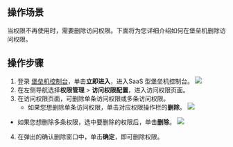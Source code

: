 ## 操作场景
当权限不再使用时，需要删除访问权限。下面将为您详细介绍如何在堡垒机删除访问权限。


## 操作步骤
1. 登录 [堡垒机控制台](https://console.cloud.tencent.com/dsgc/bh)，单击**立即进入**，进入SaaS 型堡垒机控制台。
![](https://qcloudimg.tencent-cloud.cn/raw/b2f6673b0cad7c2f423a6b6e287179af.png)
2. 在左侧导航选择**权限管理** > **访问权限配置**，进入访问权限页面。
3. 在访问权限页面，可删除单条访问权限或多条访问权限。
   - 如果您想删除单条访问权限，单击对应权限操作栏的**删除**。
![](https://qcloudimg.tencent-cloud.cn/raw/b89d631c76ef8eda72aff64ef5180e6f.png)
 - 如果您想删除多条权限，选中要删除的权限后，单击**删除**。
![](https://qcloudimg.tencent-cloud.cn/raw/356143ddfc19bfba9187f7a80f802197.png)
4. 在弹出的确认删除窗口中，单击**确定**，即可删除权限。
